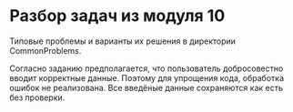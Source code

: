 # Разбор задач из модуля 10

Типовые проблемы и варианты их решения в директории CommonProblems.

Согласно заданию предполагается, что пользователь добросовестно вводит корректные данные. Поэтому для упрощения кода, обработка ошибок не реализована. Все введёные данные сохраняются как есть без проверки.
